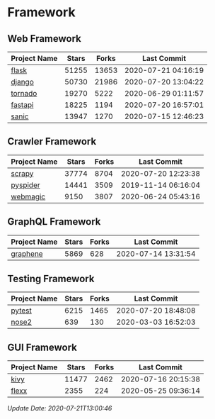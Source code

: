 # Framework

## Web Framework

| Project Name | Stars | Forks | Last Commit |
| ------------ | ----- | ----- | ----------- |
| [flask](https://github.com/pallets/flask) | 51255 | 13653 | 2020-07-21 04:16:19 |
| [django](https://github.com/django/django) | 50730 | 21986 | 2020-07-20 13:04:22 |
| [tornado](https://github.com/tornadoweb/tornado) | 19270 | 5222 | 2020-06-29 01:11:57 |
| [fastapi](https://github.com/tiangolo/fastapi) | 18225 | 1194 | 2020-07-20 16:57:01 |
| [sanic](https://github.com/huge-success/sanic) | 13947 | 1270 | 2020-07-15 12:46:23 |

## Crawler Framework

| Project Name | Stars | Forks | Last Commit |
| ------------ | ----- | ----- | ----------- |
| [scrapy](https://github.com/scrapy/scrapy) | 37774 | 8704 | 2020-07-20 12:23:38 |
| [pyspider](https://github.com/binux/pyspider) | 14441 | 3509 | 2019-11-14 06:16:04 |
| [webmagic](https://github.com/code4craft/webmagic) | 9150 | 3807 | 2020-06-24 05:43:16 |

## GraphQL Framework

| Project Name | Stars | Forks | Last Commit |
| ------------ | ----- | ----- | ----------- |
| [graphene](https://github.com/graphql-python/graphene) | 5869 | 628 | 2020-07-14 13:31:54 |

## Testing Framework

| Project Name | Stars | Forks | Last Commit |
| ------------ | ----- | ----- | ----------- |
| [pytest](https://github.com/pytest-dev/pytest) | 6215 | 1465 | 2020-07-20 18:48:08 |
| [nose2](https://github.com/nose-devs/nose2) | 639 | 130 | 2020-03-03 16:52:03 |

## GUI Framework

| Project Name | Stars | Forks | Last Commit |
| ------------ | ----- | ----- | ----------- |
| [kivy](https://github.com/kivy/kivy) | 11477 | 2462 | 2020-07-16 20:15:38 |
| [flexx](https://github.com/flexxui/flexx) | 2355 | 224 | 2020-05-25 09:36:14 |

*Update Date: 2020-07-21T13:00:46*